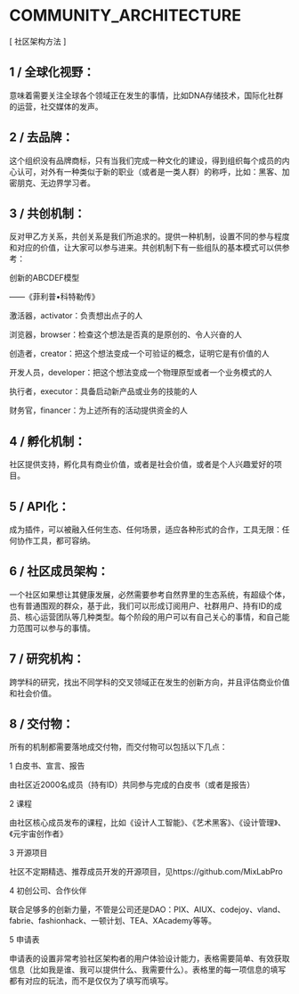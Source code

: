 # COMMUNITY_ARCHITECTURE
[ 社区架构方法 ]



## 1 / 全球化视野：

意味着需要关注全球各个领域正在发生的事情，比如DNA存储技术，国际化社群的运营，社交媒体的发声。



## 2 / 去品牌：

这个组织没有品牌商标，只有当我们完成一种文化的建设，得到组织每个成员的内心认可，对外有一种类似于新的职业（或者是一类人群）的称呼，比如：黑客、加密朋克、无边界学习者。



## 3 / 共创机制：

反对甲乙方关系，共创关系是我们所追求的。提供一种机制，设置不同的参与程度和对应的价值，让大家可以参与进来。共创机制下有一些组队的基本模式可以供参考：



创新的ABCDEF模型

——《菲利普•科特勒传》

激活器，activator：负责想出点子的人

浏览器，browser：检查这个想法是否真的是原创的、令人兴奋的人

创造者，creator：把这个想法变成一个可验证的概念，证明它是有价值的人

开发人员，developer：把这个想法变成一个物理原型或者一个业务模式的人

执行者，executor：具备启动新产品或业务的技能的人

财务官，financer：为上述所有的活动提供资金的人





## 4 / 孵化机制：

社区提供支持，孵化具有商业价值，或者是社会价值，或者是个人兴趣爱好的项目。



## 5 / API化：

成为插件，可以被融入任何生态、任何场景，适应各种形式的合作，工具无限：任何协作工具，都可容纳。



## 6 / 社区成员架构：

一个社区如果想让其健康发展，必然需要参考自然界里的生态系统，有超级个体，也有普通围观的群众，基于此，我们可以形成订阅用户、社群用户、持有ID的成员、核心运营团队等几种类型。每个阶段的用户可以有自己关心的事情，和自己能力范围可以参与的事情。



## 7 / 研究机构：

跨学科的研究，找出不同学科的交叉领域正在发生的创新方向，并且评估商业价值和社会价值。



## 8 / 交付物：

所有的机制都需要落地成交付物，而交付物可以包括以下几点：



1 白皮书、宣言、报告

由社区近2000名成员（持有ID）共同参与完成的白皮书（或者是报告）



2 课程

由社区核心成员发布的课程，比如《设计人工智能》、《艺术黑客》、《设计管理》、《元宇宙创作者》



3 开源项目

社区不定期精选、推荐成员开发的开源项目，见https://github.com/MixLabPro



4 初创公司、合作伙伴

联合足够多的创新力量，不管是公司还是DAO：PIX、AIUX、codejoy、vland、fabrie、fashionhack、一顿计划、TEA、XAcademy等等。



5 申请表

申请表的设置非常考验社区架构者的用户体验设计能力，表格需要简单、有效获取信息（比如我是谁、我可以提供什么、我需要什么）。表格里的每一项信息的填写都有对应的玩法，而不是仅仅为了填写而填写。



